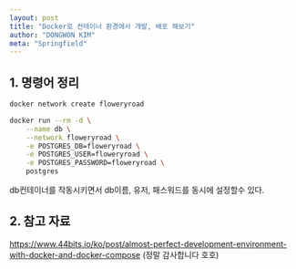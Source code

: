 ```yaml
---
layout: post
title: "Docker로 컨테이너 환경에서 개발, 배포 해보기"
author: "DONGWON KIM"
meta: "Springfield"
---
```


## 1. 명령어 정리 
```bash
docker network create floweryroad

docker run --rm -d \
    --name db \
    --network floweryroad \
    -e POSTGRES_DB=floweryroad \
    -e POSTGRES_USER=floweryroad \
    -e POSTGRES_PASSWORD=floweryroad \
    postgres
```

db컨테이너를 작동시키면서 db이름, 유저, 패스워드를 동시에 설정할수 있다.

## 2. 참고 자료
https://www.44bits.io/ko/post/almost-perfect-development-environment-with-docker-and-docker-compose
(정말 감사합니다 호호)